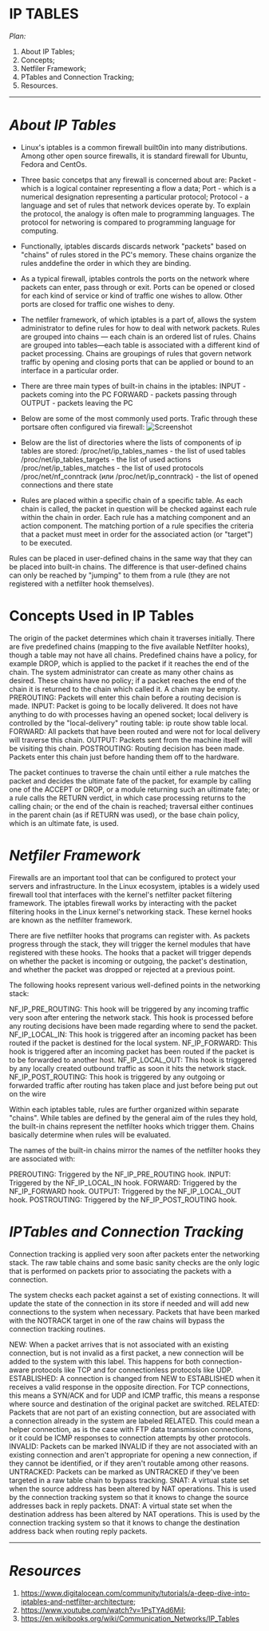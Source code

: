 

#  IP TABLES

*Plan:*

1. About IP Tables;
2. Concepts;
3. Netfiler Framework;
4. PTables and Connection Tracking;
5. Resources.

-------
# ***About IP Tables***

 - Linux's iptables is a common firewall built0in into many distributions. Among other open source firewalls, it is standard firewall for Ubuntu, Fedora and CentOs.

 - Three basic concetps that any firewall is concerned about are:
Packet - which is a logical container representing a flow a data; 
Port - which is a numerical designation representing a particular protocol;
Protocol - a language and set of rules that network devices operate by. To explain the protocol, the analogy is often male to programming languages. The protocol for networing is compared to programming language for computing. 		

- Functionally, iptables discards discards network "packets" based on "chains" of rules stored in the PC's memory. These chains organize the rules anddefine the order in which they are binding.

- As a typical firewall, iptables controls the ports on the network where packets can enter, pass through or exit. Ports can be opened or closed for each kind of service or kind of traffic one wishes to allow. Other ports are closed for traffic one wishes to deny.

- The netfiler framework, of which iptables is a part of, allows the system administrator to define rules for how to deal with network packets. Rules are grouped into chains — each chain is an ordered list of rules. Chains are grouped into tables—each table is associated with a different kind of packet processing. Chains are groupings of rules that govern network traffic by opening and closing ports that can be applied or bound to an interface in a particular order.
 
 - There are three main types of built-in chains in the iptables:
INPUT - packets coming into the PC
FORWARD - packets passing through
OUTPUT - packets leaving the PC

 - Below are some of the most commonly used ports. Trafic through these portsare often configured via firewall: ![Screenshot](https://github.com/irynadiudiuk/Linux_Fundamentals/blob/master/Firewall_Management/some.png)


 - Below are the list of directories where the lists of components of ip tables are stored:
/proc/net/ip_tables_names - the list of used tables
/proc/net/ip_tables_targets - the list of used actions
/proc/net/ip_tables_matches - the list of used protocols
/proc/net/nf_conntrack (или /proc/net/ip_conntrack) - the list of opened connections and there state

- Rules are placed within a specific chain of a specific table. As each chain is called, the packet in question will be checked against each rule within the chain in order. Each rule has a matching component and an action component. The matching portion of a rule specifies the criteria that a packet must meet in order for the associated action (or "target") to be executed.

Rules can be placed in user-defined chains in the same way that they can be placed into built-in chains. The difference is that user-defined chains can only be reached by "jumping" to them from a rule (they are not registered with a netfilter hook themselves).

# Concepts Used in IP Tables


The origin of the packet determines which chain it traverses initially. There are five predefined chains (mapping to the five available Netfilter hooks), though a table may not have all chains. Predefined chains have a policy, for example DROP, which is applied to the packet if it reaches the end of the chain. The system administrator can create as many other chains as desired. These chains have no policy; if a packet reaches the end of the chain it is returned to the chain which called it. A chain may be empty.
PREROUTING: Packets will enter this chain before a routing decision is made.
INPUT: Packet is going to be locally delivered. It does not have anything to do with processes having an opened socket; local delivery is controlled by the "local-delivery" routing table: ip route show table local.
FORWARD: All packets that have been routed and were not for local delivery will traverse this chain.
OUTPUT: Packets sent from the machine itself will be visiting this chain.
POSTROUTING: Routing decision has been made. Packets enter this chain just before handing them off to the hardware.

The packet continues to traverse the chain until either
a rule matches the packet and decides the ultimate fate of the packet, for example by calling one of the ACCEPT or DROP, or a module returning such an ultimate fate; or
a rule calls the RETURN verdict, in which case processing returns to the calling chain; or
the end of the chain is reached; traversal either continues in the parent chain (as if RETURN was used), or the base chain policy, which is an ultimate fate, is used.




# ***Netfiler Framework***
Firewalls are an important tool that can be configured to protect your servers and infrastructure. In the Linux ecosystem, iptables is a widely used firewall tool that interfaces with the kernel's netfilter packet filtering framework. 
The iptables firewall works by interacting with the packet filtering hooks in the Linux kernel's networking stack. These kernel hooks are known as the netfilter framework.

There are five netfilter hooks that programs can register with. As packets progress through the stack, they will trigger the kernel modules that have registered with these hooks. The hooks that a packet will trigger depends on whether the packet is incoming or outgoing, the packet's destination, and whether the packet was dropped or rejected at a previous point.

The following hooks represent various well-defined points in the networking stack:

NF_IP_PRE_ROUTING: This hook will be triggered by any incoming traffic very soon after entering the network stack. This hook is processed before any routing decisions have been made regarding where to send the packet.
NF_IP_LOCAL_IN: This hook is triggered after an incoming packet has been routed if the packet is destined for the local system.
NF_IP_FORWARD: This hook is triggered after an incoming packet has been routed if the packet is to be forwarded to another host.
NF_IP_LOCAL_OUT: This hook is triggered by any locally created outbound traffic as soon it hits the network stack.
NF_IP_POST_ROUTING: This hook is triggered by any outgoing or forwarded traffic after routing has taken place and just before being put out on the wire

Within each iptables table, rules are further organized within separate "chains". While tables are defined by the general aim of the rules they hold, the built-in chains represent the netfilter hooks which trigger them. Chains basically determine when rules will be evaluated.

The names of the built-in chains mirror the names of the netfilter hooks they are associated with:

PREROUTING: Triggered by the NF_IP_PRE_ROUTING hook.
INPUT: Triggered by the NF_IP_LOCAL_IN hook.
FORWARD: Triggered by the NF_IP_FORWARD hook.
OUTPUT: Triggered by the NF_IP_LOCAL_OUT hook.
POSTROUTING: Triggered by the NF_IP_POST_ROUTING hook.

# ***IPTables and Connection Tracking***

Connection tracking is applied very soon after packets enter the networking stack. The raw table chains and some basic sanity checks are the only logic that is performed on packets prior to associating the packets with a connection.

The system checks each packet against a set of existing connections. It will update the state of the connection in its store if needed and will add new connections to the system when necessary. Packets that have been marked with the NOTRACK target in one of the raw chains will bypass the connection tracking routines.


NEW: When a packet arrives that is not associated with an existing connection, but is not invalid as a first packet, a new connection will be added to the system with this label. This happens for both connection-aware protocols like TCP and for connectionless protocols like UDP.
ESTABLISHED: A connection is changed from NEW to ESTABLISHED when it receives a valid response in the opposite direction. For TCP connections, this means a SYN/ACK and for UDP and ICMP traffic, this means a response where source and destination of the original packet are switched.
RELATED: Packets that are not part of an existing connection, but are associated with a connection already in the system are labeled RELATED. This could mean a helper connection, as is the case with FTP data transmission connections, or it could be ICMP responses to connection attempts by other protocols.
INVALID: Packets can be marked INVALID if they are not associated with an existing connection and aren't appropriate for opening a new connection, if they cannot be identified, or if they aren't routable among other reasons.
UNTRACKED: Packets can be marked as UNTRACKED if they've been targeted in a raw table chain to bypass tracking.
SNAT: A virtual state set when the source address has been altered by NAT operations. This is used by the connection tracking system so that it knows to change the source addresses back in reply packets.
DNAT: A virtual state set when the destination address has been altered by NAT operations. This is used by the connection tracking system so that it knows to change the destination address back when routing reply packets.



____________________________________________
 
 # ***Resources***
 
1. https://www.digitalocean.com/community/tutorials/a-deep-dive-into-iptables-and-netfilter-architecture;
2. https://www.youtube.com/watch?v=1PsTYAd6MiI;
3. https://en.wikibooks.org/wiki/Communication_Networks/IP_Tables

